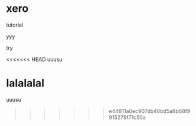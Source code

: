 # xero
tutorial

yyy

try

<<<<<<< HEAD
uuusu

lalalalal
=======
uuusu
>>>>>>> e44811a0ec907db48bd5a8b68f9915279f71c50a

